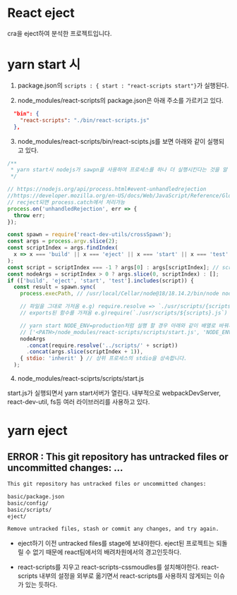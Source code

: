 # React eject

cra을 eject하여 분석한 프로젝트입니다.

# yarn start 시

1. package.json의 `scripts : { start : "react-scripts start"}`가 실행된다.

2. node_modules/react-scripts의 package.json은 아래 주소를 가르키고 있다.

```json
  "bin": {
    "react-scripts": "./bin/react-scripts.js"
  },
```

3. node_modules/react-scripts/bin/react-scipts.js를 보면 아래와 같이 실행되고 있다.

```js
/**
 * yarn start시 nodejs가 sawpn을 사용하여 프로세스를 하나 더 실행시킨다는 것을 알 수 있다.
 */

// https://nodejs.org/api/process.html#event-unhandledrejection
//https://developer.mozilla.org/en-US/docs/Web/JavaScript/Reference/Global_Objects/Promise/catch
// recject되면 process.catch에서 처리가능
process.on('unhandledRejection', err => {
  throw err;
});

const spawn = require('react-dev-utils/crossSpawn');
const args = process.argv.slice(2);
const scriptIndex = args.findIndex(
  x => x === 'build' || x === 'eject' || x === 'start' || x === 'test'
);
const script = scriptIndex === -1 ? args[0] : args[scriptIndex]; // scripts는 build, ejct, start, test중 하나여야합니다.
const nodeArgs = scriptIndex > 0 ? args.slice(0, scriptIndex) : [];
if (['build', 'eject', 'start', 'test'].includes(script)) {
  const result = spawn.sync(
    process.execPath, // /usr/local/Cellar/node@18/18.14.2/bin/node nodejs 실행 경로입니다.

    // 파일을 그대로 가저옴 e.g) require.resolve => `./usr/scripts/{scripts}.js`
    // exports된 함수를 가져옴 e.g)require(`./usr/scripts/${scripts}.js`) => { exFunc1 : [Function : exFunc1], exFunc2 : [Function : exFunc2] ...}

    // yarn start NODE_ENV=production처럼 실행 할 경우 아래와 같이 배열로 바꿔서 spawn에 arguments배열로 입력됨
    // ['<PATH>/node_modules/react-scripts/scripts/start.js', 'NODE_ENV=production' ]
    nodeArgs
      .concat(require.resolve('../scripts/' + script))
      .concat(args.slice(scriptIndex + 1)),
    { stdio: 'inherit' } // 상위 프로세스의 stdio을 상속합니다.
  );
```

4. node_modules/react-sciprts/scripts/start.js

start.js가 실행되면서 yarn start서버가 열린다.
내부적으로 webpackDevServer, react-dev-util, fs등 여러 라이브러리를 사용하고 있다.

# yarn eject

## ERROR : This git repository has untracked files or uncommitted changes: ...

```txt
This git repository has untracked files or uncommitted changes:

basic/package.json
basic/config/
basic/scripts/
eject/

Remove untracked files, stash or commit any changes, and try again.
```

- eject하기 이전 untracked files를 stage에 보내야한다.
  eject된 프로젝트는 되돌릴 수 없기 때문에 react팀에서의 배려차원에서의 경고인듯하다.

- react-scripts를 지우고 react-scripts-cssmoudles를 설치해야한다.
  react-scripts 내부의 설정을 외부로 옮기면서 react-scripts를 사용하지 않게되는 이슈가 있는 듯하다.
